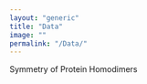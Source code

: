 ```yaml
---
layout: "generic"
title: "Data"
image: ""
permalink: "/Data/"
---
```



Symmetry of Protein Homodimers
